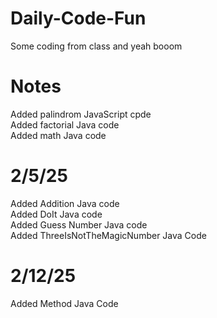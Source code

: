 # Daily-Code-Fun
Some coding from class and yeah booom  <br />

# Notes <br />
Added palindrom JavaScript cpde <br />
Added factorial Java code <br />
Added math Java code <br />

# 2/5/25 <br />
Added Addition Java code <br />
Added DoIt Java code <br />
Added Guess Number Java code <br />
Added ThreeIsNotTheMagicNumber Java Code<br />

# 2/12/25 <br />
Added Method Java Code <br />
